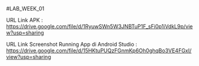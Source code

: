 #LAB_WEEK_01

URL Link APK : https://drive.google.com/file/d/1RyuwSWn5W3JNBTuP1F_sFi0p1iVdkL9p/view?usp=sharing

URL Link Screenshot Running App di Android Studio : https://drive.google.com/file/d/15HKtuPUQzFGnmKp6Oh0ghqBo3VE4FGxI/view?usp=sharing
